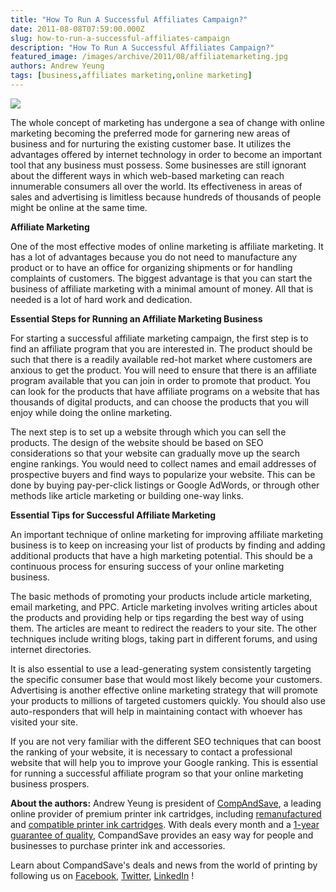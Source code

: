 ```yaml
---
title: "How To Run A Successful Affiliates Campaign?"
date: 2011-08-08T07:59:00.000Z
slug: how-to-run-a-successful-affiliates-campaign
description: "How To Run A Successful Affiliates Campaign?"
featured_image: /images/archive/2011/08/affiliatemarketing.jpg
authors: Andrew Yeung
tags: [business,affiliates marketing,online marketing]
---
```


[![](/blog/images/affiliatemarketing.jpg)](/blog/images/affiliatemarketing.jpg)

The whole concept of marketing has undergone a sea of change with online marketing becoming the preferred mode for garnering new areas of business and for nurturing the existing customer base. It utilizes the advantages offered by internet technology in order to become an important tool that any business must possess. Some businesses are still ignorant about the different ways in which web-based marketing can reach innumerable consumers all over the world. Its effectiveness in areas of sales and advertising is limitless because hundreds of thousands of people might be online at the same time.

**Affiliate Marketing**

One of the most effective modes of online marketing is affiliate marketing. It has a lot of advantages because you do not need to manufacture any product or to have an office for organizing shipments or for handling complaints of customers. The biggest advantage is that you can start the business of affiliate marketing with a minimal amount of money. All that is needed is a lot of hard work and dedication.

**Essential Steps for Running an Affiliate Marketing Business**

For starting a successful affiliate marketing campaign, the first step is to find an affiliate program that you are interested in. The product should be such that there is a readily available red-hot market where customers are anxious to get the product. You will need to ensure that there is an affiliate program available that you can join in order to promote that product. You can look for the products that have affiliate programs on a website that has thousands of digital products, and can choose the products that you will enjoy while doing the online marketing.

The next step is to set up a website through which you can sell the products. The design of the website should be based on SEO considerations so that your website can gradually move up the search engine rankings. You would need to collect names and email addresses of prospective buyers and find ways to popularize your website. This can be done by buying pay-per-click listings or Google AdWords, or through other methods like article marketing or building one-way links.

**Essential Tips for Successful Affiliate Marketing**

An important technique of online marketing for improving affiliate marketing business is to keep on increasing your list of products by finding and adding additional products that have a high marketing potential. This should be a continuous process for ensuring success of your online marketing business.

The basic methods of promoting your products include article marketing, email marketing, and PPC. Article marketing involves writing articles about the products and providing help or tips regarding the best way of using them. The articles are meant to redirect the readers to your site. The other techniques include writing blogs, taking part in different forums, and using internet directories.

It is also essential to use a lead-generating system consistently targeting the specific consumer base that would most likely become your customers. Advertising is another effective online marketing strategy that will promote your products to millions of targeted customers quickly. You should also use auto-responders that will help in maintaining contact with whoever has visited your site.

If you are not very familiar with the different SEO techniques that can boost the ranking of your website, it is necessary to contact a professional website that will help you to improve your Google ranking. This is essential for running a successful affiliate program so that your online marketing business prospers.

  
**About the authors:** Andrew Yeung is president of [CompAndSave](https://www.compandsave.com/), a leading online provider of premium printer ink cartridges, including [remanufactured](https://www.compandsave.com/help) and [compatible printer ink cartridges](https://www.compandsave.com/help). With deals every month and a [1-year guarantee of quality](https://www.compandsave.com/help), CompandSave provides an easy way for people and businesses to purchase printer ink and accessories.

Learn about CompandSave's deals and news from the world of printing by following us on [Facebook](https://www.facebook.com/compandsave.ink), [Twitter](https://twitter.com/compandsave), [LinkedIn](https://www.linkedin.com) !